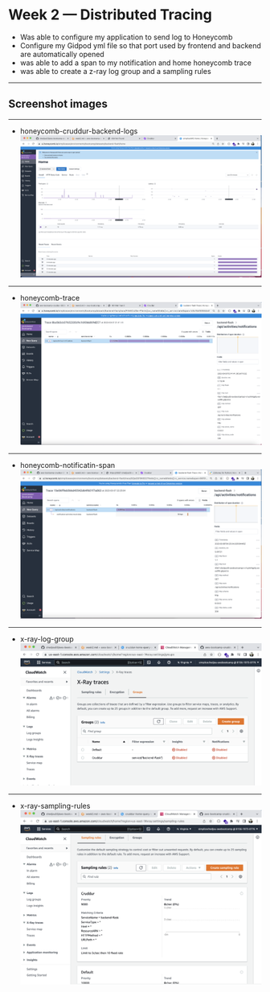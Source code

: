# Week 2 — Distributed Tracing

- Was able to configure my application to send log to Honeycomb
- Configure my Gidpod yml file so that port used by frontend and backend are automatically opened
- was able to add a span to my notification and home honeycomb trace
- was able to create a z-ray log group and a sampling rules


---
##  Screenshot images
---

- honeycomb-cruddur-backend-logs
![honeycomb-cruddur-backend-logs](assets/honeycomb-cruddur-backend-logs.png)

---

- honeycomb-trace
![honeycomb-trace](assets/honeycomb-trace.png)

---

- honeycomb-notificatin-span
![honeycomb-notificatin-span](assets/honeycomb-notificatin-span.png)

---

- x-ray-log-group
![x-ray-log-group](assets/x-ray-log-group.png)

---

- x-ray-sampling-rules
![x-ray-sampling-rules](assets/x-ray-sampling-rules.png)
